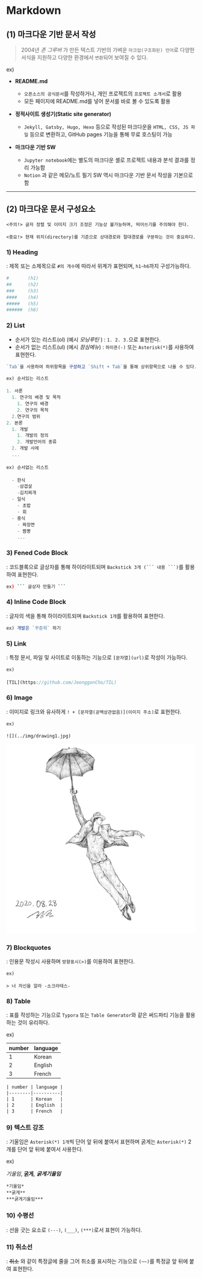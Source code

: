 # Markdown

## (1) 마크다운 기반 문서 작성

> 2004년 *존 그루버* 가 만든 텍스트 기반의 가벼운 `마크업(구조화된) 언어`로 다양한 서식을 지원하고 다양한 환경에서 `변환`되어 보여질 수 있다.

ex)
- **README.md**
  - `오픈소스의 공식문서`를 작성하거나, 개인 프로젝트의 `프로젝트 소개서`로 활용
  - 모든 페이지에 README.md를 넣어 문서를 바로 볼 수 있도록 활용

- **정적사이트 생성기(Static site generator)**
  - `Jekyll, Gatsby, Hugo, Hexo` 등으로 작성된  마크다운을 `HTML, CSS, JS 파일` 등으로 변환하고,  GitHub pages 기능을 통해 무료 호스팅이 가능

- **마크다운 기반 SW**
  - `Jupyter notebook`에는 별도의 마크다운 셸로 프로젝트 내용과 분석 결과를 정리 가능함
  - `Notion` 과 같은 메모/노트 필기 SW 역시 마크다운 기반 문서 작성을 기본으로 함

---

## (2) 마크다운 문서 구성요소

```
<주의!> 글자 정렬 및 이미지 크기 조정은 기능상 불가능하며, 띄어쓰기를 주의해야 한다.

<중요!> 현재 위치(directory)를 기준으로 상대경로와 절대경로를 구분하는 것이 중요하다.
```

### **1) Heading**


: 제목 또는 소제목으로 `#의 개수`에 따라서 위계가 표현되며, `h1~h6`까지 구성가능하다.

  ```bash
  #       (h1) 
  ##      (h2)
  ###     (h3)
  ####    (h4)
  #####   (h5)
  ######  (h6)
  ```

### **2) List**
  - 순서가 있는 리스트(ol) (예시 *모닝루틴* ) : `1. 2. 3.`으로 표현한다.
  - 순서가 없는 리스트(ul) (예시 *점심메뉴*) : `하이픈(-)` 또는 `Asterisk(*)`를 사용하여 표현한다.

  ```js
  `Tab`을 사용하여 하위항목을 구성하고 `Shift + Tab`을 통해 상위항목으로 나올 수 있다.
  ```

  ```js
ex) 순서있는 리스트 

  1. 서론
    1. 연구의 배경 및 목적
      1. 연구의 배경
      2. 연구의 목적
    2.연구의 범위
  2. 본론
    1. 개발
      1. 개발의 정의
      2. 개발언어의 종류
    2. 개발 사례
    ...
    
ex) 순서없는 리스트

    - 한식
      -삼겹살
      -김치찌개
    - 일식
      - 초밥
      - 회
    - 중식
      - 짜장면
      - 짬뽕
      ...
  ```

### **3) Fened Code Block**


: 코드블록으로 글상자를 통해 하이라이트되며 `Backstick 3개 (``` 내용 ```)`를 활용하여 표현한다.

```bash
ex) ``` 글상자 만들기 ```
```

### **4) Inline Code Block**


: 글자의 색을 통해 하이라이트되며 `Backstick 1개`를 활용하여 표현한다.

```js
ex) 개발은 `꾸준히` 하기
```

### **5) Link**


: 특정 문서, 파일 및 사이트로 이동하는 기능으로 `[문자열](url)`로 작성이 가능하다.

```js
ex)

[TIL](https://github.com/JeonggonCho/TIL)
```

### **6) Image**


: 이미지로 링크와 유사하게 `! + [문자열(공백상관없음)](이미지 주소)`로 표현한다.

```
ex)

![](../img/drawing1.jpg)
```

![](../img/drawing1.jpg)

### **7) Blockquotes**


: 인용문 작성시 사용하며 `방향표시(>)`를 이용하여 표현한다.

```
ex)

> 너 자신을 알라 -소크라테스-
```

### **8) Table**


: 표를 작성하는 기능으로 `Typora` 또는 `Table Generator`와 같은 써드파티 기능을 활용하는 것이 유리하다.

ex)

| number | language |
|--------|----------|
| 1      | Korean   |
| 2      | English  |
| 3      | French   |

```
| number | language |
|--------|----------|
| 1      | Korean   |
| 2      | English  |
| 3      | French   |
```

### **9) 텍스트 강조**


: 기울임은 `Asterisk(*) 1개`씩 단어 앞 뒤에 붙여서 표현하며 굵게는 `Asterisk(*)` 2개를 단어 앞 뒤에 붙여서 사용한다.

ex)

*기울임*,
**굵게**,
***굵게기울임***

```
*기울임*
**굵게**
***굵게기울임***
```

### **10) 수평선**


: 선을 긋는 요소로 `(---)`, `(___)`, `(***)`로서 표현이 가능하다.

### **11) 취소선**


: ~~취소~~ 와 같이 특정글에 줄을 그어 취소를 표시하는 기능으로 `(~~)`를 특정글 앞 뒤에 붙여 표현한다.